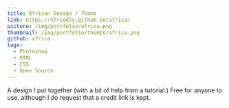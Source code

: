 ```yaml
---
title: African Design / Theme
link: https://nfriedly.github.io/africa/
picture: /img/portfolio/africa.png
thumbnail: /img/portfolio/thumbs/africa.png
github: africa
tags: 
  - Photoshop
  - HTML
  - CSS
  - Open Source
---
```


A design I put together (with a bit of help from a tutorial.)
Free for anyone to use, although I do request that a credit link is kept.